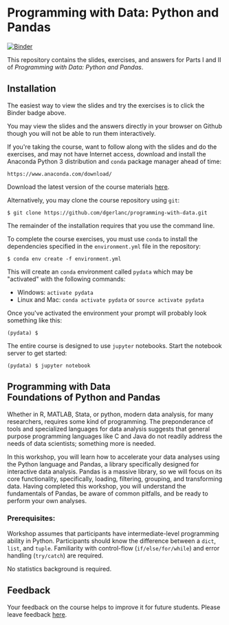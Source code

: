 # Programming with Data: Python and Pandas


[![Binder](https://mybinder.org/badge_logo.svg)](https://mybinder.org/v2/gh/dgerlanc/programming-with-data/master)

This repository contains the slides, exercises, and answers for Parts I and II
of *Programming with Data: Python and Pandas*.

## Installation

The easiest way to view the slides and try the exercises is to click the
Binder badge above.

You may view the slides and the answers directly in your browser on Github
though you will not be able to run them interactively.

If you're taking the course, want to follow along with the slides and do the
exercises, and may not have Internet access, download and
install the Anaconda Python 3 distribution and `conda` package manager
ahead of time:

```
https://www.anaconda.com/download/
```

Download the latest version of the course materials
[here](https://github.com/dgerlanc/programming-with-data/archive/master.zip).

Alternatively, you may clone the course repository using `git`:

```
$ git clone https://github.com/dgerlanc/programming-with-data.git
```

The remainder of the installation requires that you use the command line.

To complete the course exercises, you must use `conda` to install the
dependencies specified in the `environment.yml` file in the repository:

```
$ conda env create -f environment.yml
```

This will create an `conda` environment called `pydata` which may be
"activated" with the following commands:

* Windows: `activate pydata`
* Linux and Mac: `conda activate pydata` or `source activate pydata`

Once you've activated the environment your prompt will probably
look something like this:

```
(pydata) $
```

The entire course is designed to use `jupyter` notebooks. Start the
notebook server to get started:

```
(pydata) $ jupyter notebook
```

## Programming with Data<br>Foundations of Python and Pandas

Whether in R, MATLAB, Stata, or python, modern data analysis, for many
researchers, requires some kind of programming. The preponderance of tools and
specialized languages for data analysis suggests that general purpose
programming languages like C and Java do not readily address the needs of data
scientists; something more is needed.

In this workshop, you will learn how to accelerate your data analyses using the
Python language and Pandas, a library specifically designed for interactive data
analysis. Pandas is a massive library, so we will focus on its core
functionality, specifically, loading, filtering, grouping, and transforming
data. Having completed this workshop, you will understand the fundamentals of
Pandas, be aware of common pitfalls, and be ready to perform your own analyses.

### Prerequisites:

Workshop assumes that participants have intermediate-level programming ability
in Python. Participants should know the difference between a `dict`, `list`, and
`tuple`. Familiarity with control-flow (`if/else/for/while`) and error handling
(`try/catch`) are required.

No statistics background is required.

## Feedback

Your feedback on the course helps to improve it for future students.
Please leave feedback [here](https://danielgerlanc.typeform.com/to/RyB6AJ).
